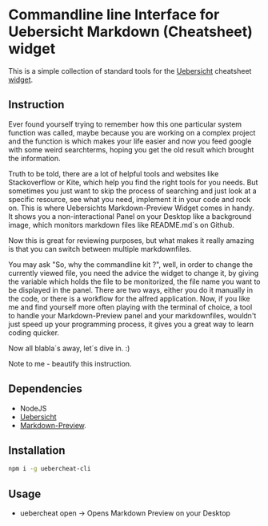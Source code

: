 # Commandline line Interface for Uebersicht Markdown (Cheatsheet) widget
This is a simple collection of standard tools for the [Uebersicht](http://tracesof.net/uebersicht/ "Home of Uebersicht") cheatsheet [widget](http://tracesof.net/uebersicht-widgets/#markdown_cheat_sheet "Markdown Preview Widget").

## Instruction
Ever found yourself trying to remember how this one particular system function was called, maybe because you are working on a complex project and the function is which makes your life easier and now you feed google with some weird searchterms, hoping you get the old result which brought the information.

Truth to be told, there are a lot of helpful tools and websites like Stackoverflow or Kite, which help you find the right tools for you needs.
But sometimes you just want to skip the process of searching and just look at a specific resource, see what you need, implement it in your code and rock on.
This is where Uebersichts Markdown-Preview Widget comes in handy. It shows you a non-interactional Panel on your Desktop like a background image, which monitors markdown files like README.md´s on Github.

Now this is great for reviewing purposes, but what makes it really amazing is that you can switch between multiple markdownfiles.

You may ask "So, why the commandline kit ?", well, in order to change the currently viewed file, you need the advice the widget to change it, by giving the variable which holds the file to be monitorized, the file name you want to be displayed in the panel.
There are two ways, either you do it manually in the code, or there is a workflow for the alfred application.
Now, if you like me and find yourself more often playing with the terminal of choice, a tool to handle your Markdown-Preview panel and your markdownfiles, wouldn't just speed up your programming process, it gives you a great way to learn coding quicker.

Now all blabla´s away, let´s dive in. :)

Note to me - beautify this instruction.

## Dependencies
* NodeJS
* [Uebersicht](http://tracesof.net/uebersicht/ "Home of Uebersicht")
* [Markdown-Preview](http://tracesof.net/uebersicht-widgets/#markdown_cheat_sheet "Markdown Preview Widget").

## Installation
```ZSH
npm i -g uebercheat-cli
```

## Usage

- uebercheat open -> Opens Markdown Preview on your Desktop
